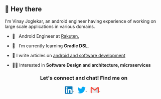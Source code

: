 <h2 align="left">👋 Hey there</h2>

I'm Vinay Joglekar, an android engineer having experience of working on large scale applications in various domains.


- 💼&nbsp;&nbsp;&nbsp;Android Engineer at <a href="https://global.rakuten.com/corp/">Rakuten.</a>

- 🌱&nbsp;&nbsp;&nbsp;I’m currently learning **Gradle DSL**.

- 📝 I write articles on [android and software development](https://medium.com/@VNJoglekar)

- :technologist: Interested in **Software Design and architecture, microservices**


 <div align="center"> <h3><b>Let's connect and chat! Find me on</b></h3>
</div>
<p align="center">
  <a href="https://www.linkedin.com/in/vinayjoglekar/" target="_blank">
    <img align="center" alt="Vinay Joglekar | Linkedin" width="24px" src="https://github.com/SatYu26/SatYu26/blob/master/Assets/Linkedin.svg" />
  </a> &nbsp;&nbsp;
  <a href="https://twitter.com/VNJoglekar" target="_blank">
    <img align="center" alt="Vinay Joglekar | Twitter" width="26px" src="https://github.com/SatYu26/SatYu26/blob/master/Assets/Twitter.svg" />
  </a> &nbsp;&nbsp;
  <a href="mailto:vinaj1990@gmail.com" target="_blank">
    <img align="center" alt="Vinay Joglekar | Gmail" width="26px" src="https://github.com/SatYu26/SatYu26/blob/master/Assets/Gmail.svg" />
  </a> &nbsp;&nbsp;
<p>

